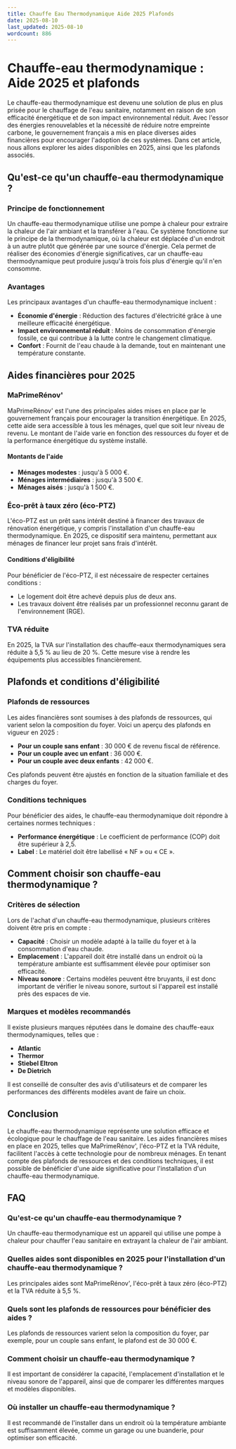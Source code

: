 ```yaml
---
title: Chauffe Eau Thermodynamique Aide 2025 Plafonds
date: 2025-08-10
last_updated: 2025-08-10
wordcount: 886
---
```


# Chauffe-eau thermodynamique : Aide 2025 et plafonds

Le chauffe-eau thermodynamique est devenu une solution de plus en plus prisée pour le chauffage de l'eau sanitaire, notamment en raison de son efficacité énergétique et de son impact environnemental réduit. Avec l'essor des énergies renouvelables et la nécessité de réduire notre empreinte carbone, le gouvernement français a mis en place diverses aides financières pour encourager l'adoption de ces systèmes. Dans cet article, nous allons explorer les aides disponibles en 2025, ainsi que les plafonds associés.

## Qu'est-ce qu'un chauffe-eau thermodynamique ?

### Principe de fonctionnement

Un chauffe-eau thermodynamique utilise une pompe à chaleur pour extraire la chaleur de l'air ambiant et la transférer à l'eau. Ce système fonctionne sur le principe de la thermodynamique, où la chaleur est déplacée d'un endroit à un autre plutôt que générée par une source d'énergie. Cela permet de réaliser des économies d'énergie significatives, car un chauffe-eau thermodynamique peut produire jusqu'à trois fois plus d'énergie qu'il n'en consomme.

### Avantages

Les principaux avantages d'un chauffe-eau thermodynamique incluent :

- **Économie d'énergie** : Réduction des factures d'électricité grâce à une meilleure efficacité énergétique.
- **Impact environnemental réduit** : Moins de consommation d'énergie fossile, ce qui contribue à la lutte contre le changement climatique.
- **Confort** : Fournit de l'eau chaude à la demande, tout en maintenant une température constante.

## Aides financières pour 2025

### MaPrimeRénov'

MaPrimeRénov' est l'une des principales aides mises en place par le gouvernement français pour encourager la transition énergétique. En 2025, cette aide sera accessible à tous les ménages, quel que soit leur niveau de revenu. Le montant de l'aide varie en fonction des ressources du foyer et de la performance énergétique du système installé.

#### Montants de l'aide

- **Ménages modestes** : jusqu'à 5 000 €.
- **Ménages intermédiaires** : jusqu'à 3 500 €.
- **Ménages aisés** : jusqu'à 1 500 €.

### Éco-prêt à taux zéro (éco-PTZ)

L'éco-PTZ est un prêt sans intérêt destiné à financer des travaux de rénovation énergétique, y compris l'installation d'un chauffe-eau thermodynamique. En 2025, ce dispositif sera maintenu, permettant aux ménages de financer leur projet sans frais d'intérêt.

#### Conditions d'éligibilité

Pour bénéficier de l'éco-PTZ, il est nécessaire de respecter certaines conditions :

- Le logement doit être achevé depuis plus de deux ans.
- Les travaux doivent être réalisés par un professionnel reconnu garant de l'environnement (RGE).

### TVA réduite

En 2025, la TVA sur l'installation des chauffe-eaux thermodynamiques sera réduite à 5,5 % au lieu de 20 %. Cette mesure vise à rendre les équipements plus accessibles financièrement.

## Plafonds et conditions d'éligibilité

### Plafonds de ressources

Les aides financières sont soumises à des plafonds de ressources, qui varient selon la composition du foyer. Voici un aperçu des plafonds en vigueur en 2025 :

- **Pour un couple sans enfant** : 30 000 € de revenu fiscal de référence.
- **Pour un couple avec un enfant** : 36 000 €.
- **Pour un couple avec deux enfants** : 42 000 €.

Ces plafonds peuvent être ajustés en fonction de la situation familiale et des charges du foyer.

### Conditions techniques

Pour bénéficier des aides, le chauffe-eau thermodynamique doit répondre à certaines normes techniques :

- **Performance énergétique** : Le coefficient de performance (COP) doit être supérieur à 2,5.
- **Label** : Le matériel doit être labellisé « NF » ou « CE ».

## Comment choisir son chauffe-eau thermodynamique ?

### Critères de sélection

Lors de l'achat d'un chauffe-eau thermodynamique, plusieurs critères doivent être pris en compte :

- **Capacité** : Choisir un modèle adapté à la taille du foyer et à la consommation d'eau chaude.
- **Emplacement** : L'appareil doit être installé dans un endroit où la température ambiante est suffisamment élevée pour optimiser son efficacité.
- **Niveau sonore** : Certains modèles peuvent être bruyants, il est donc important de vérifier le niveau sonore, surtout si l'appareil est installé près des espaces de vie.

### Marques et modèles recommandés

Il existe plusieurs marques réputées dans le domaine des chauffe-eaux thermodynamiques, telles que :

- **Atlantic**
- **Thermor**
- **Stiebel Eltron**
- **De Dietrich**

Il est conseillé de consulter des avis d'utilisateurs et de comparer les performances des différents modèles avant de faire un choix.

## Conclusion

Le chauffe-eau thermodynamique représente une solution efficace et écologique pour le chauffage de l'eau sanitaire. Les aides financières mises en place en 2025, telles que MaPrimeRénov', l'éco-PTZ et la TVA réduite, facilitent l'accès à cette technologie pour de nombreux ménages. En tenant compte des plafonds de ressources et des conditions techniques, il est possible de bénéficier d'une aide significative pour l'installation d'un chauffe-eau thermodynamique.

## FAQ

### Qu'est-ce qu'un chauffe-eau thermodynamique ?

Un chauffe-eau thermodynamique est un appareil qui utilise une pompe à chaleur pour chauffer l'eau sanitaire en extrayant la chaleur de l'air ambiant.

### Quelles aides sont disponibles en 2025 pour l'installation d'un chauffe-eau thermodynamique ?

Les principales aides sont MaPrimeRénov', l'éco-prêt à taux zéro (éco-PTZ) et la TVA réduite à 5,5 %.

### Quels sont les plafonds de ressources pour bénéficier des aides ?

Les plafonds de ressources varient selon la composition du foyer, par exemple, pour un couple sans enfant, le plafond est de 30 000 €.

### Comment choisir un chauffe-eau thermodynamique ?

Il est important de considérer la capacité, l'emplacement d'installation et le niveau sonore de l'appareil, ainsi que de comparer les différentes marques et modèles disponibles.

### Où installer un chauffe-eau thermodynamique ?

Il est recommandé de l'installer dans un endroit où la température ambiante est suffisamment élevée, comme un garage ou une buanderie, pour optimiser son efficacité.